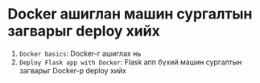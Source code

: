 # Docker ашиглан машин сургалтын загварыг deploy хийх

1. `Docker basics`: Docker-г ашиглах нь
1. `Deploy Flask app with Docker`: Flask апп бүхий машин сургалтын загварыг Docker-р deploy хийх
